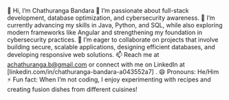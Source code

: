 👋 Hi, I’m Chathuranga Bandara
👀 I’m passionate about full-stack development, database optimization, and cybersecurity awareness.
🌱 I’m currently advancing my skills in Java, Python, and SQL, while also exploring modern frameworks like Angular and strengthening my foundation in cybersecurity practices.
💞️ I’m eager to collaborate on projects that involve building secure, scalable applications, designing efficient databases, and developing responsive web solutions.
📫 Reach me at achathuranga.b@gmail.com or connect with me on LinkedIn at [linkedin.com/in/chathuranga-bandara-a043552a7]
.
😄 Pronouns: He/Him
⚡ Fun fact: When I’m not coding, I enjoy experimenting with recipes and creating fusion dishes from different cuisines!


<!---
AmilaKMAC/AmilaKMAC is a ✨ special ✨ repository because its `README.md` (this file) appears on your GitHub profile.
You can click the Preview link to take a look at your changes.
--->
